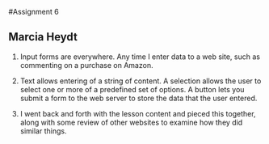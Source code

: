 #Assignment 6
## Marcia Heydt

1. Input forms are everywhere.  Any time I enter data to a web site, such as commenting on a purchase on Amazon.

2. Text allows entering of a string of content.  A selection allows the user to select one or more of a predefined set of options.  A button lets you submit a form to the web server to store the data that the user entered.

3. I went back and forth with the lesson content and pieced this together, along with some review of other websites to examine how they did similar things.
